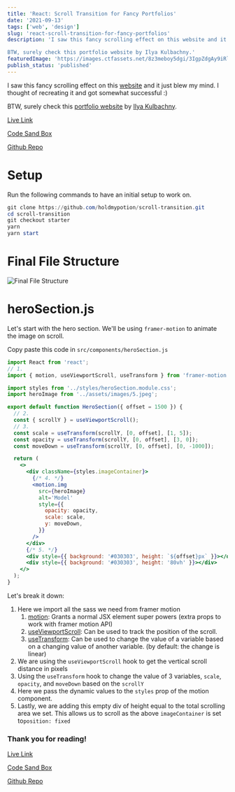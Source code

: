 ```yaml
---
title: 'React: Scroll Transition for Fancy Portfolios'
date: '2021-09-13'
tags: ['web', 'design']
slug: 'react-scroll-transition-for-fancy-portfolios'
description: 'I saw this fancy scrolling effect on this website and it just blew my mind. I thought of recreating it and got somewhat successful :)

BTW, surely check this portfolio website by Ilya Kulbachny.'
featuredImage: 'https://images.ctfassets.net/8z3meboy5dgi/3IgpZdgAy9iRlgMTysNZ9m/31f89b625a6f439a828907faf298ac8e/header.jpg'
publish_status: 'published'
---
```


I saw this fancy scrolling effect on this [website](https://kulbachny.com/) and it just blew my mind. I thought of recreating it and got somewhat successful :)

BTW, surely check this [portfolio website](https://kulbachny.com/) by [Ilya Kulbachny](https://twitter.com/ikulbachny).

[Live Link](https://pt7c5.csb.app/)

[Code Sand Box](https://codesandbox.io/s/react-scroll-transition-for-fancy-portfolios-pt7c5)

[Github Repo](https://github.com/holdmypotion/scroll-transition)

# Setup

Run the following commands to have an initial setup to work on.

```powershell
git clone https://github.com/holdmypotion/scroll-transition.git
cd scroll-transition
git checkout starter
yarn
yarn start
```

# Final File Structure

![Final File Structure](https://dev-to-uploads.s3.amazonaws.com/uploads/articles/jgg4vfr7lurf85cfy7wc.png)

# heroSection.js

Let's start with the hero section. We'll be using `framer-motion` to animate the image on scroll.

Copy paste this code in `src/components/heroSection.js`

```jsx
import React from 'react';
// 1.
import { motion, useViewportScroll, useTransform } from 'framer-motion';

import styles from '../styles/heroSection.module.css';
import heroImage from '../assets/images/5.jpeg';

export default function HeroSection({ offset = 1500 }) {
  // 2.
  const { scrollY } = useViewportScroll();
  // 3.
  const scale = useTransform(scrollY, [0, offset], [1, 5]);
  const opacity = useTransform(scrollY, [0, offset], [3, 0]);
  const moveDown = useTransform(scrollY, [0, offset], [0, -1000]);

  return (
    <>
      <div className={styles.imageContainer}>
        {/* 4. */}
        <motion.img
          src={heroImage}
          alt='Model'
          style={{
            opacity: opacity,
            scale: scale,
            y: moveDown,
          }}
        />
      </div>
      {/* 5. */}
      <div style={{ background: '#030303', height: `${offset}px` }}></div>
      <div style={{ background: '#030303', height: '80vh' }}></div>
    </>
  );
}
```

Let's break it down:

1. Here we import all the sass we need from framer motion
   1. [motion](https://www.framer.com/docs/component/): Grants a normal JSX element super powers (extra props to work with framer motion API)
   2. [useViewportScroll](https://www.framer.com/docs/motionvalue/#useviewportscroll): Can be used to track the position of the scroll.
   3. [useTransform](https://www.framer.com/docs/motionvalue/###usetransform): Can be used to change the value of a variable based on a changing value of another variable. (by default: the change is linear)
2. We are using the `useViewportScroll` hook to get the vertical scroll distance in pixels
3. Using the `useTransform` hook to change the value of 3 variables, `scale`, `opacity`, and `moveDown` based on the `scrollY`
4. Here we pass the dynamic values to the `styles` prop of the motion component.
5. Lastly, we are adding this empty div of height equal to the total scrolling area we set. This allows us to scroll as the above `imageContainer` is set to`position: fixed`

### Thank you for reading!

[Live Link](https://pt7c5.csb.app/)

[Code Sand Box](https://codesandbox.io/s/react-scroll-transition-for-fancy-portfolios-pt7c5)

[Github Repo](https://github.com/holdmypotion/scroll-transition)
